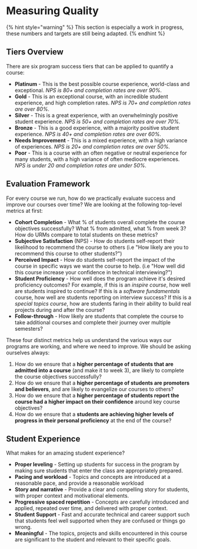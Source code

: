 # Measuring Quality

{% hint style="warning" %}
This section is especially a work in progress, these numbers and targets are still being adapted.
{% endhint %}

## Tiers Overview

There are six program success tiers that can be applied to quantify a course:

* **Platinum** - This is the best possible course experience, world-class and exceptional. _NPS is 80+ and completion rates are over 90%._
* **Gold** - This is an exceptional course, with an incredible student experience, and high completion rates. _NPS is 70+ and completion rates are over 80%._
* **Silver** - This is a great experience, with an overwhelmingly positive student experience. _NPS is 50+ and completion rates are over 70%._
* **Bronze** - This is a good experience, with a majority positive student experience. _NPS is 40+ and completion rates are over 60%._
* **Needs Improvement** - This is a mixed experience, with a high variance of experiences. _NPS is 20+ and completion rates are over 50%._
* **Poor** - This is a course with an often negative or neutral experience for many students, with a high variance of often mediocre experiences. _NPS is under 20 and completion rates are under 50%._

## Evaluation Framework

For every course we run, how do we practically evaluate success and improve our courses over time? We are looking at the following top-level metrics at first:

* **Cohort Completion** - What % of students overall complete the course objectives successfully? What % from admitted, what % from week 3? How do URMs compare to total students on these metrics?
* **Subjective Satisfaction** \(NPS\) - How do students self-report their likelihood to recommend the course to others \(i.e "How likely are you to recommend this course to other students?"\)
* **Perceived Impact** - How do students self-report the impact of the course in specific ways we want the course to help. \(i.e "How well did this course increase your confidence in technical interviewing?"\)
* **Student Proficiency** - How well does the program achieve it's desired proficiency outcomes? For example, if this is an _inspire course_, how well are students inspired to continue? If this is a _software fundamentals_ course, how well are students reporting on interview success? If this is a _special topics course_, how are students faring in their ability to build real projects during and after the course?
* **Follow-through** - How likely are students that complete the course to take additional courses and complete their journey over multiple semesters?

These four distinct metrics help us understand the various ways our programs are working, and where we need to improve. We should be asking ourselves always:

1. How do we ensure that a **higher percentage of students that are admitted into a course** \(and make it to week 3\), are likely to complete the course objectives successfully?
2. How do we ensure that a **higher percentage of students are promoters and believers**, and are likely to evangelize our courses to others?
3. How do we ensure that a **higher percentage of students report the course had a higher impact on their confidence** around key course objectives?
4. How do we ensure that a **students are achieving higher levels of progress in their personal proficiency** at the end of the course? 

## Student Experience

What makes for an amazing student experience?

* **Proper leveling** - Setting up students for success in the program by making sure students that enter the class are appropriately prepared.
* **Pacing and workload** - Topics and concepts are introduced at a reasonable pace, and provide a reasonable workload
* **Story and narrative** - Provide a clear and compelling story for students, with proper context and motivational elements.
* **Progressive spaced repetition** - Concepts are carefully introduced and applied, repeated over time, and delivered with proper context.
* **Student Support** - Fast and accurate technical and career support such that students feel well supported when they are confused or things go wrong.
* **Meaningful** - The topics, projects and skills encountered in this course are significant to the student and relevant to their specific goals.

